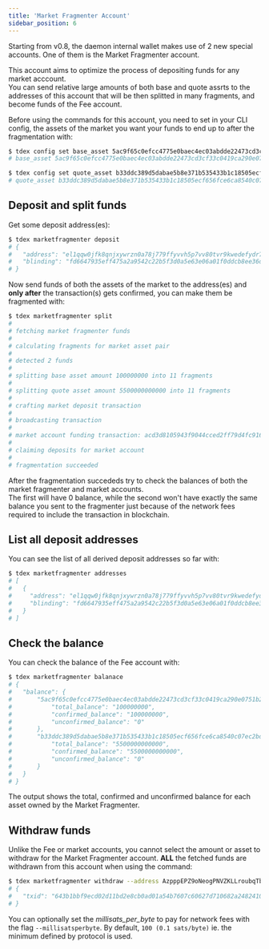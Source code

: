 ```yaml
---
title: 'Market Fragmenter Account'
sidebar_position: 6
---
```


Starting from v0.8, the daemon internal wallet makes use of 2 new special accounts. One of them is the Market Fragmenter account.

This account aims to optimize the process of depositing funds for any market acccount.  
You can send relative large amounts of both base and quote assrts to the addresses of this account that will be then splitted in many fragments, and become funds of the Fee account.

Before using the commands for this account, you need to set in your CLI config, the assets of the market you want your funds to end up to after the fragmentation with:

```bash
$ tdex config set base_asset 5ac9f65c0efcc4775e0baec4ec03abdde22473cd3cf33c0419ca290e0751b225
# base_asset 5ac9f65c0efcc4775e0baec4ec03abdde22473cd3cf33c0419ca290e0751b225 has been set

$ tdex config set quote_asset b33ddc389d5dabae5b8e371b535433b1c18505ecf656fce6ca8540c07ec2bde5
# quote_asset b33ddc389d5dabae5b8e371b535433b1c18505ecf656fce6ca8540c07ec2bde5 has been set
```

## Deposit and split funds

Get some deposit address(es):

```bash
$ tdex marketfragmenter deposit
# {
#  	"address": "el1qqw0jfk8qnjxywrzn0a78j779ffyvvh5p7vv80tvr9kwedefydr7j99t33eapuy9wlwfpgv7cnmc9ggq84zkws86thfyq8x03f",
# 	"blinding": "fd6647935eff475a2a9542c22b5f3d0a5e63e06a01f0ddcb8ee36d003ec35945"
# }
```

Now send funds of both the assets of the market to the address(es) and **only after** the transaction(s) gets confirmed, you can make them be fragmented with:

```bash
$ tdex marketfragmenter split
#
# fetching market fragmenter funds
#
# calculating fragments for market asset pair
#
# detected 2 funds
#
# splitting base asset amount 100000000 into 11 fragments
#
# splitting quote asset amount 5500000000000 into 11 fragments
#
# crafting market deposit transaction
#
# broadcasting transaction
#
# market account funding transaction: acd3d8105943f9044cced2ff79d4fc91637455de2b446237486f93de1e67923d
#
# claiming deposits for market account
#
# fragmentation succeeded
```

After the fragmentation succededs try to check the balances of both the market fragmenter and market accounts.  
The first will have 0 balance, while the second won't have exactly the same balance you sent to the fragmenter just because of the network fees required to include the transaction in blockchain.

## List all deposit addresses

You can see the list of all derived deposit addresses so far with:

```bash
$ tdex marketfragmenter addresses
# [
#   {
#     "address": "el1qqw0jfk8qnjxywrzn0a78j779ffyvvh5p7vv80tvr9kwedefydr7j99t33eapuy9wlwfpgv7cnmc9ggq84zkws86thfyq8x03f",
#     "blinding": "fd6647935eff475a2a9542c22b5f3d0a5e63e06a01f0ddcb8ee36d003ec35945"
#   }
# ]
```

## Check the balance

You can check the balance of the Fee account with:

```bash
$ tdex marketfragmenter balanace
# {
# 	"balance": {
# 		"5ac9f65c0efcc4775e0baec4ec03abdde22473cd3cf33c0419ca290e0751b225": {
# 			"total_balance": "100000000",
# 			"confirmed_balance": "100000000",
# 			"unconfirmed_balance": "0"
# 		},
# 		"b33ddc389d5dabae5b8e371b535433b1c18505ecf656fce6ca8540c07ec2bde5": {
# 			"total_balance": "5500000000000",
# 			"confirmed_balance": "5500000000000",
# 			"unconfirmed_balance": "0"
# 		}
# 	}
# }
```

The output shows the total, confirmed and unconfirmed balance for each asset owned by the Market Fragmenter. 

## Withdraw funds

Unlike the Fee or market accounts, you cannot select the amount or asset to withdraw for the Market Fragmenter account. **ALL** the fetched funds are withdrawn from this account when using the command:

```bash
$ tdex marketfragmenter withdraw --address AzpppEPZ9oNeogPNVZKLLroubqTbfhsvun9AaucVBNwwNXc2CCLg2LQvGcKPA8KVwK1qU7xKt38KKLEt
# {
# 	"txid": "643b1bbf9ecd02d11bd2e8cb0ad01a54b7607c60627d710682a2482410d23c6a"
# }
```

You can optionally set the _millisats_per_byte_ to pay for network fees with the flag `--millisatsperbyte`. By default, `100 (0.1 sats/byte)` ie. the minimum defined by protocol is used.
